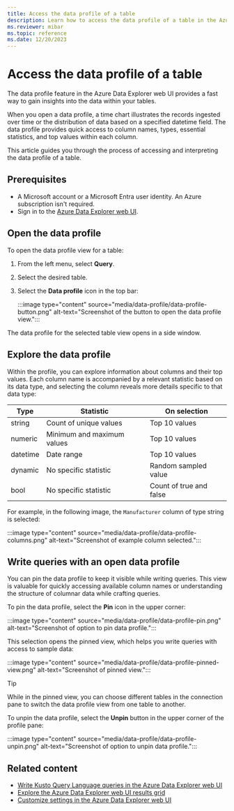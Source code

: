 ```yaml
---
title: Access the data profile of a table
description: Learn how to access the data profile of a table in the Azure Data Explorer web UI.
ms.reviewer: mibar
ms.topic: reference
ms.date: 12/20/2023
---
```


# Access the data profile of a table

The data profile feature in the Azure Data Explorer web UI provides a fast way to gain insights into the data within your tables.

When you open a data profile, a time chart illustrates the records ingested over time or the distribution of data based on a specified datetime field. The data profile provides quick access to column names, types, essential statistics, and top values within each column.

This article guides you through the process of accessing and interpreting the data profile of a table.

## Prerequisites

* A Microsoft account or a Microsoft Entra user identity. An Azure subscription isn't required.
* Sign in to the [Azure Data Explorer web UI](https://dataexplorer.azure.com/).

## Open the data profile

To open the data profile view for a table:

1. From the left menu, select **Query**.
1. Select the desired table.
1. Select the **Data profile** icon in the top bar:

    :::image type="content" source="media/data-profile/data-profile-button.png" alt-text="Screenshot of the button to open the data profile view.":::

The data profile for the selected table view opens in a side window.

## Explore the data profile

Within the profile, you can explore information about columns and their top values. Each column name is accompanied by a relevant statistic based on its data type, and selecting the column reveals more details specific to that data type:

|Type|Statistic|On selection|
|--|--|--|
|string|Count of unique values| Top 10 values|
|numeric|Minimum and maximum values| Top 10 values|
|datetime|Date range| Top 10 values|
|dynamic|No specific statistic|Random sampled value|
|bool|No specific statistic|Count of true and false|

For example, in the following image, the `Manufacturer` column of type string is selected:

:::image type="content" source="media/data-profile/data-profile-columns.png" alt-text="Screenshot of example column selected.":::

## Write queries with an open data profile

You can pin the data profile to keep it visible while writing queries. This view is valuable for quickly accessing available column names or understanding the structure of columnar data while crafting queries.

To pin the data profile, select the **Pin** icon in the upper corner:

:::image type="content" source="media/data-profile/data-profile-pin.png" alt-text="Screenshot of option to pin data profile.":::

This selection opens the pinned view, which helps you write queries with access to sample data:

<!-- TO DO: Create a GIF that uses a string and a dynamic field to create a query quickly. -->

:::image type="content" source="media/data-profile/data-profile-pinned-view.png" alt-text="Screenshot of pinned view.":::

> [!TIP]
> While in the pinned view, you can choose different tables in the connection pane to switch the data profile view from one table to another.

To unpin the data profile, select the **Unpin** button in the upper corner of the profile pane:

:::image type="content" source="media/data-profile/data-profile-unpin.png" alt-text="Screenshot of option to unpin data profile.":::

## Related content

* [Write Kusto Query Language queries in the Azure Data Explorer web UI](web-ui-kql.md)
* [Explore the Azure Data Explorer web UI results grid](web-results-grid.md)
* [Customize settings in the Azure Data Explorer web UI](web-customize-settings.md)
